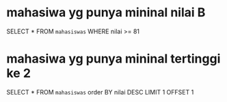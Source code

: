 # mahasiwa yg punya mininal nilai B
SELECT * FROM `mahasiswas` WHERE nilai >= 81

# mahasiwa yg punya mininal tertinggi ke 2
SELECT * FROM `mahasiswas` order BY nilai DESC LIMIT 1 OFFSET 1

